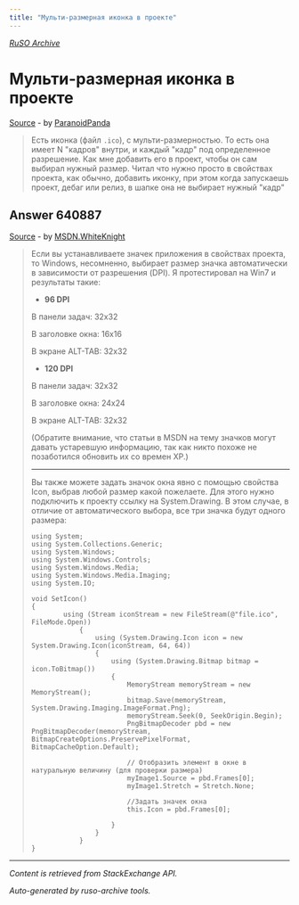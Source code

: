 ```yaml
---
title: "Мульти-размерная иконка в проекте"
---
```

<p><i><a href="https://github.com/MSDN-WhiteKnight/ruso-archive/">RuSO Archive</a></i></p>
<h1>Мульти-размерная иконка в проекте</h1>
<p><a href="https://ru.stackoverflow.com/questions/640657/%d0%9c%d1%83%d0%bb%d1%8c%d1%82%d0%b8-%d1%80%d0%b0%d0%b7%d0%bc%d0%b5%d1%80%d0%bd%d0%b0%d1%8f-%d0%b8%d0%ba%d0%be%d0%bd%d0%ba%d0%b0-%d0%b2-%d0%bf%d1%80%d0%be%d0%b5%d0%ba%d1%82%d0%b5">Source</a> - by <a href="https://ru.stackoverflow.com/users/188870/paranoidpanda">ParanoidPanda</a></p>
<blockquote>
<p>Есть иконка (файл <code>.ico</code>), с мульти-размерностью. То есть она имеет N "кадров" внутри, и каждый "кадр" под определенное разрешение. Как мне добавить его в проект, чтобы он сам выбирал нужный размер. Читал что нужно просто в свойствах проекта, как обычно, добавить иконку, при этом когда запускаешь проект, дебаг или релиз, в шапке она не выбирает нужный "кадр"</p>

</blockquote>
<h2>Answer 640887</h2>
<p><a href="https://ru.stackoverflow.com/a/640887/">Source</a> - by <a href="https://ru.stackoverflow.com/users/240512/msdn-whiteknight">MSDN.WhiteKnight</a></p>
<blockquote>
<p>Если вы устанавливаете значек приложения в свойствах проекта, то Windows, несомненно, выбирает размер значка автоматически в зависимости от разрешения (DPI). Я протестировал на Win7 и результаты такие:</p>

<ul>
<li><strong>96 DPI</strong></li>
</ul>

<p>В панели задач: 32x32</p>

<p>В заголовке окна: 16x16</p>

<p>В экране ALT-TAB: 32x32</p>

<ul>
<li><strong>120 DPI</strong></li>
</ul>

<p>В панели задач: 32x32</p>

<p>В заголовке окна: 24x24</p>

<p>В экране ALT-TAB: 32x32</p>

<p>(Обратите внимание, что статьи в MSDN на тему значков могут давать устаревшую информацию, так как никто похоже не позаботился обновить их со времен ХР.)</p>

<hr>

<p>Вы также можете задать значок окна явно с помощью свойства Icon, выбрав любой размер какой пожелаете. Для этого нужно подключить к проекту ссылку на System.Drawing. В этом случае, в отличие от автоматического выбора, все три значка будут одного размера:</p>

<pre><code>using System;
using System.Collections.Generic;
using System.Windows;
using System.Windows.Controls;
using System.Windows.Media;
using System.Windows.Media.Imaging;
using System.IO;

void SetIcon()
{
        using (Stream iconStream = new FileStream(@"file.ico", FileMode.Open))
            {
                using (System.Drawing.Icon icon = new System.Drawing.Icon(iconStream, 64, 64))
                {
                    using (System.Drawing.Bitmap bitmap = icon.ToBitmap())
                    {
                        MemoryStream memoryStream = new MemoryStream();
                        bitmap.Save(memoryStream, System.Drawing.Imaging.ImageFormat.Png);
                        memoryStream.Seek(0, SeekOrigin.Begin);
                        PngBitmapDecoder pbd = new PngBitmapDecoder(memoryStream, BitmapCreateOptions.PreservePixelFormat, BitmapCacheOption.Default);

                        // Отобразить элемент в окне в натуральную величину (для проверки размера)                        
                        myImage1.Source = pbd.Frames[0];
                        myImage1.Stretch = Stretch.None;

                        //Задать значек окна
                        this.Icon = pbd.Frames[0];

                    }
                }
            }
}
</code></pre>

</blockquote>
<hr/>
<p><i>Content is retrieved from StackExchange API. </i></p>
<p><i>Auto-generated by ruso-archive tools. </i></p>
